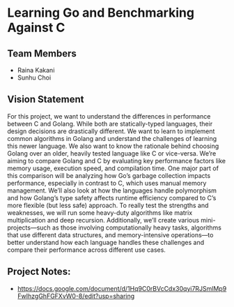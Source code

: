 # Learning Go and Benchmarking Against C

## Team Members
- Raina Kakani
- Sunhu Choi

## Vision Statement 
For this project, we want to understand the differences in performance between C and Golang. While both are statically-typed languages, their design decisions are drastically different. We want to learn to implement common algorithms in Golang and understand the challenges of learning this newer language. We also want to know the rationale behind choosing Golang over an older, heavily tested language like C or vice-versa.
We’re aiming to compare Golang and C by evaluating key performance factors like memory usage, execution speed, and compilation time. One major part of this comparison will be analyzing how Go’s garbage collection impacts performance, especially in contrast to C, which uses manual memory management. We’ll also look at how the languages handle polymorphism and how Golang’s type safety affects runtime efficiency compared to C’s more flexible (but less safe) approach. To really test the strengths and weaknesses, we will run some heavy-duty algorithms like matrix multiplication and deep recursion. Additionally, we’ll create various mini-projects—such as those involving computationally heavy tasks, algorithms that use different data structures, and memory-intensive operations—to better understand how each language handles these challenges and compare their performance across different use cases.

## Project Notes: 
- https://docs.google.com/document/d/1Hq9C0rBVcCdx30qyi7RJSmlMp9FwIhzgGhFGFXvW0-8/edit?usp=sharing
